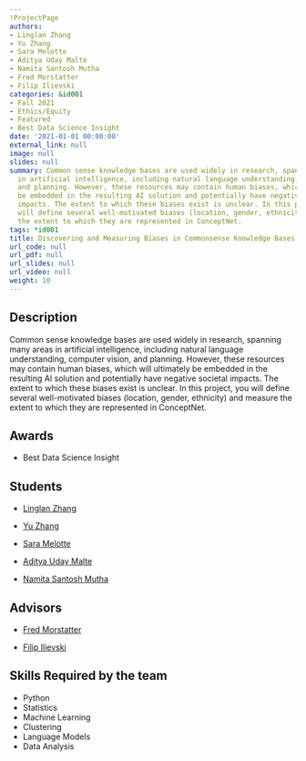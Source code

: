```yaml
---
!ProjectPage
authors:
- Linglan Zhang
- Yu Zhang
- Sara Melotte
- Aditya Uday Malte
- Namita Santosh Mutha
- Fred Morstatter
- Filip Ilievski
categories: &id001
- Fall 2021
- Ethics/Equity
- Featured
- Best Data Science Insight
date: '2021-01-01 00:00:00'
external_link: null
image: null
slides: null
summary: Common sense knowledge bases are used widely in research, spanning many areas
  in artificial intelligence, including natural language understanding, computer vision,
  and planning. However, these resources may contain human biases, which will ultimately
  be embedded in the resulting AI solution and potentially have negative societal
  impacts. The extent to which these biases exist is unclear. In this project, you
  will define several well-motivated biases (location, gender, ethnicity) and measure
  the extent to which they are represented in ConceptNet.
tags: *id001
title: Discovering and Measuring Biases in Commonsense Knowledge Bases
url_code: null
url_pdf: null
url_slides: null
url_video: null
weight: 10
---
```

## Description

Common sense knowledge bases are used widely in research, spanning many areas in artificial intelligence, including natural language understanding, computer vision, and planning. However, these resources may contain human biases, which will ultimately be embedded in the resulting AI solution and potentially have negative societal impacts. The extent to which these biases exist is unclear. In this project, you will define several well-motivated biases (location, gender, ethnicity) and measure the extent to which they are represented in ConceptNet.



## Awards
* Best Data Science Insight





## Students

* [Linglan Zhang](../../../author/linglan-zhang)

* [Yu Zhang](../../../author/yu-zhang)

* [Sara Melotte](../../../author/sara-melotte)

* [Aditya Uday Malte](../../../author/aditya-uday-malte)

* [Namita Santosh Mutha](../../../author/namita-santosh-mutha)

## Advisors

* [Fred Morstatter](../../../author/fred-morstatter)

* [Filip Ilievski](../../../author/filip-ilievski)

## Skills Required by the team


* Python
* Statistics
* Machine Learning
* Clustering
* Language Models
* Data Analysis
